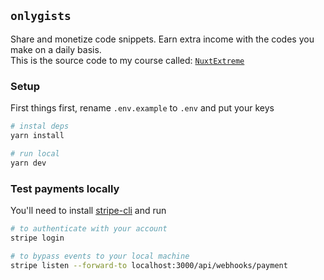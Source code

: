 ## `onlygists`

Share and monetize code snippets. Earn extra income with the codes you make on a daily basis.  
This is the source code to my course called: [`NuxtExtreme`](https://luckyhackers.academy/course/nuxt-extreme)

### Setup

First things first, rename `.env.example` to `.env` and put your keys

```sh
# instal deps
yarn install

# run local
yarn dev
```

### Test payments locally

You'll need to install [stripe-cli](https://docs.stripe.com/stripe-cli/overview) and run

```sh
# to authenticate with your account
stripe login

# to bypass events to your local machine
stripe listen --forward-to localhost:3000/api/webhooks/payment
```